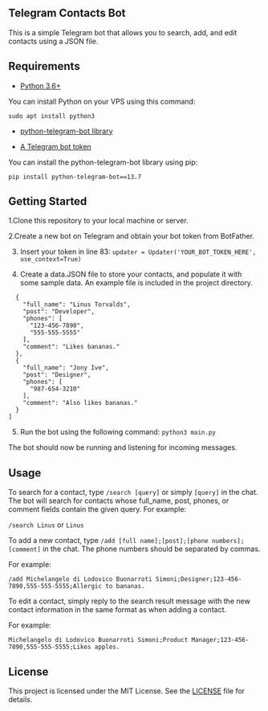 ## Telegram Contacts Bot

This is a simple Telegram bot that allows you to search, add, and edit contacts using a JSON file.


## Requirements

- [Python 3.6+](https://www.python.org/downloads/)

You can install Python on your VPS using this command: 

```sudo apt install python3```

- [python-telegram-bot library](https://github.com/python-telegram-bot/python-telegram-bot)

- [A Telegram bot token](https://t.me/BotFather)

You can install the python-telegram-bot library using pip:

```pip install python-telegram-bot==13.7```


## Getting Started
1.Clone this repository to your local machine or server.

2.Create a new bot on Telegram and obtain your bot token from BotFather.

3. Insert your token in line 83:
```updater = Updater('YOUR_BOT_TOKEN_HERE', use_context=True)```

4. Create a data.JSON file to store your contacts, and populate it with some sample data. An example file is included in the project directory.
```[
  {
    "full_name": "Linus Torvalds",
    "post": "Developer",
    "phones": [
      "123-456-7890",
      "555-555-5555"
    ],
    "comment": "Likes bananas."
  },
  {
    "full_name": "Jony Ive",
    "post": "Designer",
    "phones": [
      "987-654-3210"
    ],
    "comment": "Also likes bananas."
  }
]
```

5. Run the bot using the following command:
```python3 main.py```

The bot should now be running and listening for incoming messages.

## Usage
To search for a contact, type `/search [query]` or simply `[query]` in the chat. The bot will search for contacts whose full_name, post, phones, or comment fields contain the given query. For example:

```/search Linus```
or
```Linus```

To add a new contact, type `/add [full name];[post];[phone numbers];[comment]` in the chat. The phone numbers should be separated by commas. 

For example:

```/add Michelangelo di Lodovico Buonarroti Simoni;Designer;123-456-7890,555-555-5555;Allergic to bananas.```

To edit a contact, simply reply to the search result message with the new contact information in the same format as when adding a contact.

For example:

```Michelangelo di Lodovico Buonarroti Simoni;Product Manager;123-456-7890,555-555-5555;Likes apples.```

## License
This project is licensed under the MIT License. See the [LICENSE](https://github.com/ellarupion/contacts-tg-bot/blob/main/LICENSE) file for details.
